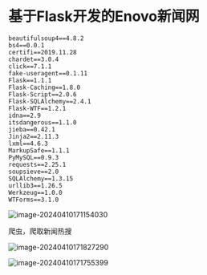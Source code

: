# 基于Flask开发的Enovo新闻网

```
beautifulsoup4==4.8.2
bs4==0.0.1
certifi==2019.11.28
chardet==3.0.4
click==7.1.1
fake-useragent==0.1.11
Flask==1.1.1
Flask-Caching==1.8.0
Flask-Script==2.0.6
Flask-SQLAlchemy==2.4.1
Flask-WTF==1.2.1
idna==2.9
itsdangerous==1.1.0
jieba==0.42.1
Jinja2==2.11.3
lxml==4.6.3
MarkupSafe==1.1.1
PyMySQL==0.9.3
requests==2.25.1
soupsieve==2.0
SQLAlchemy==1.3.15
urllib3==1.26.5
Werkzeug==1.0.0
WTForms==3.1.0
```

![image-20240410171154030](C:\Users\86152\AppData\Roaming\Typora\typora-user-images\image-20240410171154030.png)

爬虫，爬取新闻热搜

![image-20240410171827290](C:\Users\86152\AppData\Roaming\Typora\typora-user-images\image-20240410171827290.png)

![image-20240410171755399](C:\Users\86152\AppData\Roaming\Typora\typora-user-images\image-20240410171755399.png)